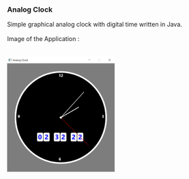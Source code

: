 ### Analog Clock
Simple graphical analog clock with digital time written in Java.
<br />
<br />
Image of the Application :
<br />
<br />
<br />
<img src="/assets/image/analog.png" width="50%" height="auto" />

